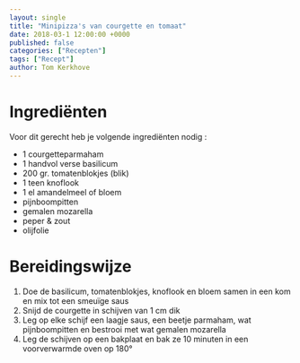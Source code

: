 ```yaml
---
layout: single
title: "Minipizza's van courgette en tomaat"
date: 2018-03-1 12:00:00 +0000
published: false
categories: ["Recepten"]
tags: ["Recept"]
author: Tom Kerkhove
---
```


# Ingrediënten
Voor dit gerecht heb je volgende ingrediënten nodig :

- 1 courgetteparmaham
- 1 handvol verse basilicum
- 200 gr. tomatenblokjes (blik)
- 1 teen knoflook
- 1 el amandelmeel of bloem
- pijnboompitten
- gemalen mozarella
- peper & zout
- olijfolie

# Bereidingswijze

1. Doe de basilicum, tomatenblokjes, knoflook en bloem samen in een kom en mix tot een smeuïge saus
2. Snijd de courgette in schijven van 1 cm dik
3. Leg op elke schijf een laagje saus, een beetje parmaham, wat pijnboompitten en bestrooi met wat gemalen mozarella
4. Leg de schijven op een bakplaat en bak ze 10 minuten in een voorverwarmde oven op 180°
